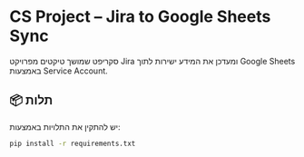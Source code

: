 # CS Project – Jira to Google Sheets Sync

סקריפט שמושך טיקטים מפרויקט Jira ומעדכן את המידע ישירות לתוך Google Sheets באמצעות Service Account.

## 📦 תלות
יש להתקין את התלויות באמצעות:

```bash
pip install -r requirements.txt
